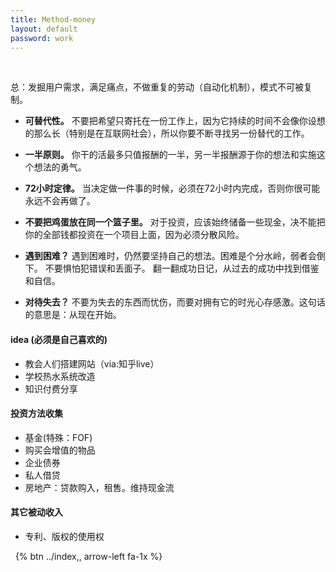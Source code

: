 ```yaml
---
title: Method-money
layout: default
password: work
---
```

&nbsp; 

总：发掘用户需求，满足痛点，不做重复的劳动（自动化机制），模式不可被复制。

- **可替代性。** 不要把希望只寄托在一份工作上，因为它持续的时间不会像你设想的那么长（特别是在互联网社会），所以你要不断寻找另一份替代的工作。

- **一半原则。** 你干的活最多只值报酬的一半，另一半报酬源于你的想法和实施这个想法的勇气。

- **72小时定律。** 当决定做一件事的时候，必须在72小时内完成，否则你很可能永远不会再做了。

- **不要把鸡蛋放在同一个篮子里。** 对于投资，应该始终储备一些现金，决不能把你的全部钱都投资在一个项目上面，因为必须分散风险。

- **遇到困难？**
遇到困难时，仍然要坚持自己的想法。困难是个分水岭，弱者会倒下。
不要惧怕犯错误和丢面子。
翻一翻成功日记，从过去的成功中找到借鉴和自信。

- **对待失去？** 不要为失去的东西而忧伤，而要对拥有它的时光心存感激。这句话的意思是：从现在开始。

#### idea (必须是自己喜欢的)
- 教会人们搭建网站（via:知乎live）
- 学校热水系统改造
- 知识付费分享



#### 投资方法收集
- 基金(特殊：FOF)
- 购买会增值的物品
- 企业债券
- 私人借贷
- 房地产：贷款购入，租售。维持现金流


#### 其它被动收入
- 专利、版权的使用权

&nbsp; 
{% btn ../index,, arrow-left fa-1x %}

